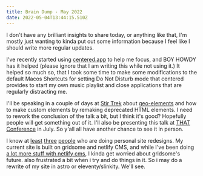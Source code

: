 ```yaml
---
title: Brain Dump - May 2022
date: 2022-05-04T13:44:15.510Z
---
```

I don't have any brilliant insights to share today, or anything like that, I'm mostly just wanting to kinda put out some information because I feel like I should write more regular updates.

I've recently started using [centered.app](https://centered.app) to help me focus, and BOY HOWDY has it helped (please ignore that I am writing this while not using it.) It helped so much so, that I took some time to make some modifications to the default Macos Shortcuts for setting Do Not Disturb mode that centered provides to start my own music playlist and close applications that are regularly distracting me.

I'll be speaking in a couple of days at [Stir Trek](https://stirtrek.com) about [geo-elements](https://github.com/fimion/geo-elements) and how to make custom elements by remaking deprecated HTML elements. I need to rework the conclusion of the talk a bit, but I think it's good? Hopefully people will get something out of it. I'll also be presenting this talk at [THAT Conference](https://that.us/events/wi/2022/) in July. So y'all all have another chance to see it in person.

I know at [least](https://chriscoyier.net/) [three](https://daverupert.com/) [people](https://andrewwalpole.com/) who are doing personal site redesigns. My current site is built on gridsome and netlify CMS, and while I've been doing [a lot more stuff with netlify cms](https://github.com/wearetraina/nuxt-cms-template), I kinda get worried about gridsome's future. also frustrated a bit when i try and do things in it. So i may do a rewrite of my site in astro or eleventy/slinkity. We'll see.